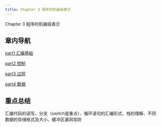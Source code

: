 ```yaml
---
title: Chapter 3 程序的机器级表示
---
```


Chapter 3 程序的机器级表示

## 章内导航

[part1 汇编基础](/readnote-csapp/note/ch3/assembly-basic.html)

[part2 控制](/readnote-csapp/note/ch3/control.html)

[part3 过程](/readnote-csapp/note/ch3/procedures.html)

[part4 数据](/readnote-csapp/note/ch3/data.html)

## 重点总结

汇编代码的读写、分支（switch是重点）、循环语句的汇编形式、栈的理解、不同数据的存储格式及大小、缓冲区漏洞攻防

